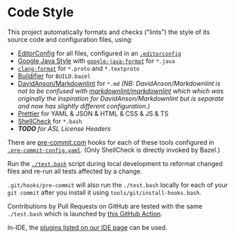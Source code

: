 # Code Style

This project automatically formats and checks ("lints") the style of its source code and configuration files, using:

* [EditorConfig](https://editorconfig.org) for all files, configured in an [`.editorconfig`](../../.editorconfig)
* [Google Java Style](https://google.github.io/styleguide/javaguide.html) with [`google-java-format`](https://github.com/google/google-java-format) for `*.java`
* [`clang-format`](https://clang.llvm.org/docs/ClangFormat.html) for `*.proto` and `*.textproto`
* [Buildifier](https://github.com/bazelbuild/buildtools/blob/master/buildifier/README.md) for `BUILD.bazel`
* [DavidAnson/Markdownlint](https://github.com/DavidAnson/markdownlint) for `*.md` _(NB: DavidAnson/Markdownlint is not to be confused with [markdownlint/markdownlint](https://github.com/markdownlint/markdownlint) which which was originally the inspiration for DavidAnson/Markdownlint but is separate and now has slightly different configuration.)_
* [Prettier](https://prettier.io) for YAML & JSON & HTML & CSS & JS & TS
* [ShellCheck](https://www.shellcheck.net) for `*.bash`
* _**TODO** for ASL License Headers_

There are [pre-commit.com](https://pre-commit.com) hooks for each of these tools configured in [`.pre-commit-config.yaml`](../../.pre-commit-config.yaml). (Only ShellCheck is directly invoked by Bazel.)

Run the [`./test.bash`](../../test.bash) script during local development to reformat changed files and re-run all tests affected by a change.

`.git/hooks/pre-commit` will also run the `./test.bash` locally for each of your `git commit` after you install it using `tools/git/install-hooks.bash`.

Contributions by Pull Requests on GitHub are tested with the same `./test.bash` which is launched by [this GitHub Action](../../.github/workflows/test.yaml).

In-IDE, the [plugins listed on our IDE page](ide.md) can be used.
